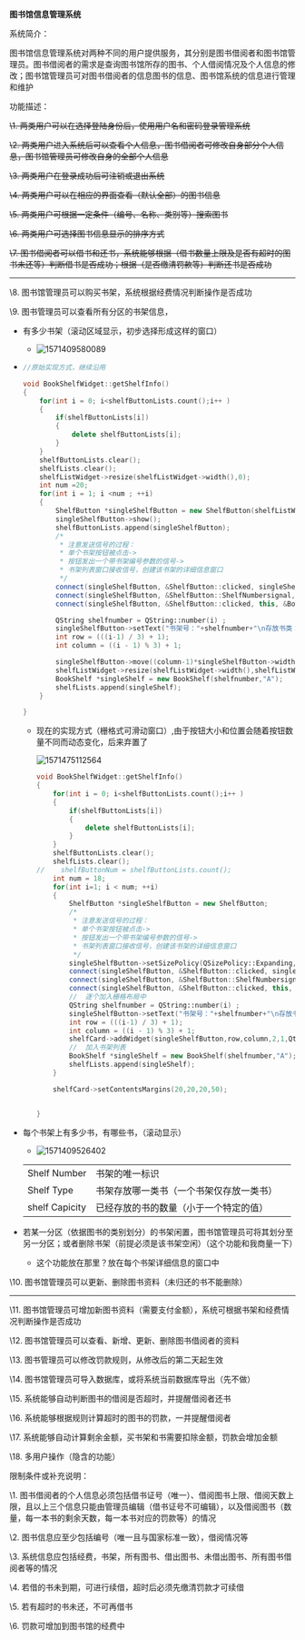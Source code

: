 **图书馆信息管理系统**

系统简介：

图书馆信息管理系统对两种不同的用户提供服务，其分别是图书借阅者和图书馆管理员。图书借阅者的需求是查询图书馆所存的图书、个人借阅情况及个人信息的修改；图书馆管理员可对图书借阅者的信息图书的信息、图书馆系统的信息进行管理和维护

 

功能描述：

~~\1.    两类用户可以在选择登陆身份后，使用用户名和密码登录管理系统~~

~~\2.    两类用户进入系统后可以查看个人信息，图书借阅者可修改自身部分个人信息，图书馆管理员可修改自身的全部个人信息~~

~~\3.    两类用户在登录成功后可注销或退出系统~~

~~\4.    两类用户可以在相应的界面查看（默认全部）的图书信息~~

~~\5.    两类用户可根据一定条件（编号、名称、类别等）搜索图书~~

~~\6.    两类用户可选择图书信息显示的排序方式~~

~~\7.    图书借阅者可以借书和还书，系统能够根据（借书数量上限及是否有超时的图书未还等）判断借书是否成功；根据（是否缴清罚款等）判断还书是否成功~~

------

\8.    图书馆管理员可以购买书架，系统根据经费情况判断操作是否成功

\9.    图书管理员可以查看所有分区的书架信息，

- 有多少书架（滚动区域显示，初步选择形成这样的窗口）

  - ![1571409580089](C:\Users\李智盛\AppData\Roaming\Typora\typora-user-images\1571409580089.png)

- ```c++
  //原始实现方式，继续沿用
  
  void BookShelfWidget::getShelfInfo()
  {
      for(int i = 0; i<shelfButtonLists.count();i++ )
      {
          if(shelfButtonLists[i])
          {
              delete shelfButtonLists[i];
          }
      }
      shelfButtonLists.clear();
      shelfLists.clear();
      shelfListWidget->resize(shelfListWidget->width(),0);
      int num =20;
      for(int i = 1; i <num ; ++i)
      {
          ShelfButton *singleShelfButton = new ShelfButton(shelfListWidget);
          singleShelfButton->show();
          shelfButtonLists.append(singleShelfButton);
          /*
           * 注意发送信号的过程：
           * 单个书架按钮被点击->
           * 按钮发出一个带书架编号参数的信号->
           * 书架列表窗口接收信号，创建该书架的详细信息窗口
           */
          connect(singleShelfButton, &ShelfButton::clicked, singleShelfButton, &ShelfButton::sendCreatNewWin);
          connect(singleShelfButton, &ShelfButton::ShelfNumbersignal, &shelfDetailWidget,&BookShelfDetailWidget::creteShelfDetailWin);
          connect(singleShelfButton, &ShelfButton::clicked, this, &BookShelfWidget::enterShelfDetail);
  
          QString shelfnumber = QString::number(i) ;
          singleShelfButton->setText("书架号："+shelfnumber+"\n存放书类：A");
          int row = (((i-1) / 3) + 1);
          int column = ((i - 1) % 3) + 1;
  
          singleShelfButton->move((column-1)*singleShelfButton->width()+10,(row-1) * singleShelfButton->height());
          shelfListWidget->resize(shelfListWidget->width(),shelfListWidget->height()+singleShelfButton->height());
          BookShelf *singleShelf = new BookShelf(shelfnumber,"A");
          shelfLists.append(singleShelf);
      }
  
  }
  ```

  - 现在的实现方式（栅格式可滑动窗口）,由于按钮大小和位置会随着按钮数量不同而动态变化，后来弃置了

    ![1571475112564](C:\Users\李智盛\AppData\Roaming\Typora\typora-user-images\1571475112564.png)

    ```c++
    void BookShelfWidget::getShelfInfo()
    {
        for(int i = 0; i<shelfButtonLists.count();i++ )
        {
            if(shelfButtonLists[i])
            {
                delete shelfButtonLists[i];
            }
        }
        shelfButtonLists.clear();
        shelfLists.clear();
    //    shelfButtonNum = shelfButtonLists.count();
        int num = 18;
        for(int i=1; i < num; ++i)
        {
            ShelfButton *singleShelfButton = new ShelfButton;
            /*
             * 注意发送信号的过程：
             * 单个书架按钮被点击->
             * 按钮发出一个带书架编号参数的信号->
             * 书架列表窗口接收信号，创建该书架的详细信息窗口
             */
            singleShelfButton->setSizePolicy(QSizePolicy::Expanding, QSizePolicy::Preferred);
            connect(singleShelfButton, &ShelfButton::clicked, singleShelfButton, &ShelfButton::sendCreatNewWin);
            connect(singleShelfButton, &ShelfButton::ShelfNumbersignal, &shelfDetailWidget,&BookShelfDetailWidget::creteShelfDetailWin);
            connect(singleShelfButton, &ShelfButton::clicked, this, &BookShelfWidget::enterShelfDetail);
            //  逐个加入栅格布局中
            QString shelfnumber = QString::number(i) ;
            singleShelfButton->setText("书架号："+shelfnumber+"\n存放书类：A"+"\n容量剩余："+shelfnumber+"/30");
            int row = (((i-1) / 3) + 1);
            int column = ((i - 1) % 3) + 1;
            shelfCard->addWidget(singleShelfButton,row,column,2,1,Qt::Alignment());
            //  加入书架列表
            BookShelf *singleShelf = new BookShelf(shelfnumber,"A");
            shelfLists.append(singleShelf);
        }
    
        shelfCard->setContentsMargins(20,20,20,50);
    
    
    }
    
    ```

- 每个书架上有多少书，有哪些书，（滚动显示）

  - ![1571409526402](C:\Users\李智盛\AppData\Roaming\Typora\typora-user-images\1571409526402.png)

  |                |                                          |      |
  | -------------- | ---------------------------------------- | ---- |
  | Shelf Number   | 书架的唯一标识                           |      |
  | Shelf Type     | 书架存放哪一类书（一个书架仅存放一类书） |      |
  | shelf Capicity | 已经存放的书的数量（小于一个特定的值）   |      |

  

- 若某一分区（依据图书的类别划分）的书架闲置，图书馆管理员可将其划分至另一分区；或者删除书架（前提必须是该书架空闲）（这个功能和我商量一下）

  - 这个功能放在那里？放在每个书架详细信息的窗口中





\10.  图书馆管理员可以更新、删除图书资料（未归还的书不能删除）









------

\11.  图书馆管理员可增加新图书资料（需要支付金额），系统可根据书架和经费情况判断操作是否成功

\12.  图书馆管理员可以查看、新增、更新、删除图书借阅者的资料

\13.  图书管理员可以修改罚款规则，从修改后的第二天起生效

\14.  图书馆管理员可导入数据库，或将系统当前数据库导出（先不做）

\15.  系统能够自动判断图书的借阅是否超时，并提醒借阅者还书

\16.  系统能够根据规则计算超时的图书的罚款，一并提醒借阅者

\17.  系统能够自动计算剩余金额，买书架和书需要扣除金额，罚款会增加金额

\18.  多用户操作（隐含的功能）

 

限制条件或补充说明：

\1.    图书借阅者的个人信息必须包括借书证号（唯一）、借阅图书上限、借阅天数上限，且以上三个信息只能由管理员编辑（借书证号不可编辑），以及借阅图书（数量，每一本书的剩余天数，每一本书对应的罚款等）的情况

\2.    图书信息应至少包括编号（唯一且与国家标准一致），借阅情况等

\3.    系统信息应包括经费，书架，所有图书、借出图书、未借出图书、所有图书借阅者等的情况

\4.    若借的书未到期，可进行续借，超时后必须先缴清罚款才可续借

\5.    若有超时的书未还，不可再借书

\6.    罚款可增加到图书馆的经费中

 